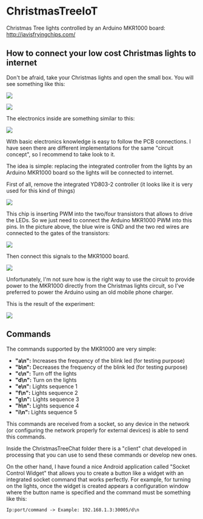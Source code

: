 # ChristmasTreeIoT
Christmas Tree lights controlled by an Arduino MKR1000 board: http://javisfryingchips.com/

## How to connect your low cost Christmas lights to internet ##

Don't be afraid, take your Christmas lights and open the small box. You will see something like this:

![](https://raw.githubusercontent.com/javifercep/ChristmasTreeIoT/master/doc/ChristmasLightsComponentsI.jpg)

![](https://raw.githubusercontent.com/javifercep/ChristmasTreeIoT/master/doc/ChristmasLightsComponentsII.jpg)


The electronics inside are something similar to this:

![](http://i02.c.aliimg.com/blog/upload/2010/07/01/01/55d8d5fa21b6424481a4889db7bcade6)

With basic electronics knowledge is easy to follow the PCB connections. I have seen there are different implementations for the same "circuit concept", so I recommend to take look to it.

The idea is simple: replacing the integrated controller from the lights by an Arduino MKR1000 board so the lights will be connected to internet.

First of all, remove the integrated YD803-2 controller (it looks like it is very used for this kind of things)

![](https://raw.githubusercontent.com/javifercep/ChristmasTreeIoT/master/doc/YD803-2.jpg)

This chip is inserting PWM into the two/four transistors that allows to drive the LEDs. So we just need to connect the Arduino MKR1000 PWM into this pins. In the picture above, the blue wire is GND and the two red wires are connected to the gates of the transistors:

![](https://raw.githubusercontent.com/javifercep/ChristmasTreeIoT/master/doc/Rework.jpg)

Then connect this signals to the MKR1000 board.

![](https://raw.githubusercontent.com/javifercep/ChristmasTreeIoT/master/doc/MKR1000Connection.jpg)

Unfortunately, I'm not sure how is the right way to use the circuit to provide power to the MKR1000 directly from the Christmas lights circuit, so I've preferred to power the Arduino using an old mobile phone charger.

This is the result of the experiment:

![](https://raw.githubusercontent.com/javifercep/ChristmasTreeIoT/master/doc/Final.jpg)

## Commands ##

The commands supported by the MKR1000 are very simple:

- **"a\n":** Increases the frequency of the blink led (for testing purpose)
- **"b\n":** Decreases the frequency of the blink led (for testing purpose)
- **"c\n":** Turn off the lights
- **"d\n":** Turn on the lights
- **"e\n":** Lights sequence 1
- **"f\n":** Lights sequence 2
- **"g\n":** Lights sequence 3
- **"h\n":** Lights sequence 4
- **"i\n":** Lights sequence 5

This commands are received from a socket, so any device in the network (or configuring the network properly for external devices) is able to send this commands.

Inside the ChristmasTreeChat folder there is a "client" chat developed in processing that you can use to send these commands or develop new ones.

On the other hand, I have found a nice Android application called "Socket Control Widget" that allows you to create a button like a widget with an integrated socket command that works perfectly. For example, for turning on the lights, once the widget is created appears a configuration window where the button name is specified and the command must be something like this:

    Ip:port/command -> Example: 192.168.1.3:30005/d\n

